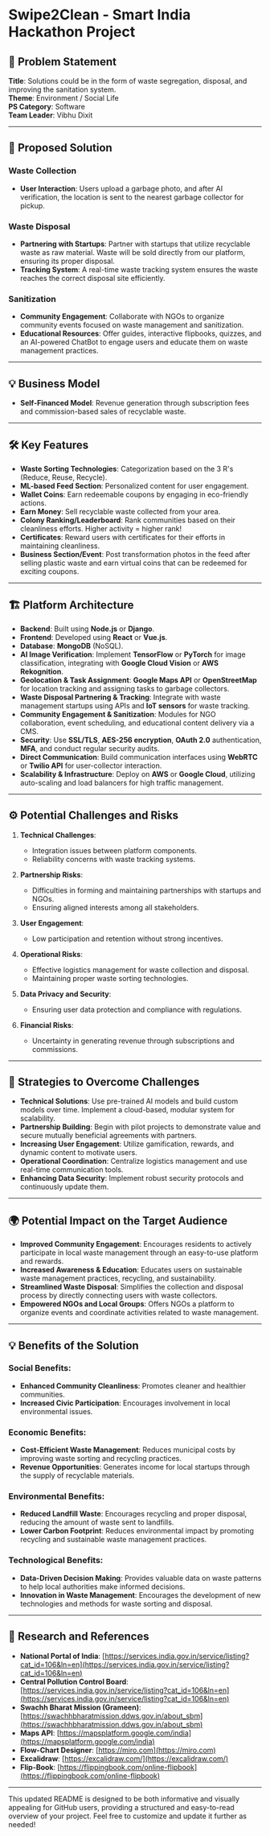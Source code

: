 # Swipe2Clean - Smart India Hackathon Project

## 🚀 Problem Statement

**Title**: Solutions could be in the form of waste segregation, disposal, and improving the sanitation system.  
**Theme**: Environment / Social Life  
**PS Category**: Software  
**Team Leader**: Vibhu Dixit  

---

## 🌱 Proposed Solution

### Waste Collection
- **User Interaction**: Users upload a garbage photo, and after AI verification, the location is sent to the nearest garbage collector for pickup.

### Waste Disposal
- **Partnering with Startups**: Partner with startups that utilize recyclable waste as raw material. Waste will be sold directly from our platform, ensuring its proper disposal.
- **Tracking System**: A real-time waste tracking system ensures the waste reaches the correct disposal site efficiently.

### Sanitization
- **Community Engagement**: Collaborate with NGOs to organize community events focused on waste management and sanitization.
- **Educational Resources**: Offer guides, interactive flipbooks, quizzes, and an AI-powered ChatBot to engage users and educate them on waste management practices.

---

## 💡 Business Model
- **Self-Financed Model**: Revenue generation through subscription fees and commission-based sales of recyclable waste.

---

## 🛠️ Key Features

- **Waste Sorting Technologies**: Categorization based on the 3 R's (Reduce, Reuse, Recycle).
- **ML-based Feed Section**: Personalized content for user engagement.
- **Wallet Coins**: Earn redeemable coupons by engaging in eco-friendly actions.
- **Earn Money**: Sell recyclable waste collected from your area.
- **Colony Ranking/Leaderboard**: Rank communities based on their cleanliness efforts. Higher activity = higher rank!
- **Certificates**: Reward users with certificates for their efforts in maintaining cleanliness.
- **Business Section/Event**: Post transformation photos in the feed after selling plastic waste and earn virtual coins that can be redeemed for exciting coupons.

---

## 🏗️ Platform Architecture

- **Backend**: Built using **Node.js** or **Django**.
- **Frontend**: Developed using **React** or **Vue.js**.
- **Database**: **MongoDB** (NoSQL).
- **AI Image Verification**: Implement **TensorFlow** or **PyTorch** for image classification, integrating with **Google Cloud Vision** or **AWS Rekognition**.
- **Geolocation & Task Assignment**: **Google Maps API** or **OpenStreetMap** for location tracking and assigning tasks to garbage collectors.
- **Waste Disposal Partnering & Tracking**: Integrate with waste management startups using APIs and **IoT sensors** for waste tracking.
- **Community Engagement & Sanitization**: Modules for NGO collaboration, event scheduling, and educational content delivery via a CMS.
- **Security**: Use **SSL/TLS**, **AES-256 encryption**, **OAuth 2.0** authentication, **MFA**, and conduct regular security audits.
- **Direct Communication**: Build communication interfaces using **WebRTC** or **Twilio API** for user-collector interaction.
- **Scalability & Infrastructure**: Deploy on **AWS** or **Google Cloud**, utilizing auto-scaling and load balancers for high traffic management.

---

## ⚙️ Potential Challenges and Risks

1. **Technical Challenges**:
   - Integration issues between platform components.
   - Reliability concerns with waste tracking systems.
   
2. **Partnership Risks**:
   - Difficulties in forming and maintaining partnerships with startups and NGOs.
   - Ensuring aligned interests among all stakeholders.

3. **User Engagement**:
   - Low participation and retention without strong incentives.

4. **Operational Risks**:
   - Effective logistics management for waste collection and disposal.
   - Maintaining proper waste sorting technologies.

5. **Data Privacy and Security**:
   - Ensuring user data protection and compliance with regulations.

6. **Financial Risks**:
   - Uncertainty in generating revenue through subscriptions and commissions.

---

## 🧠 Strategies to Overcome Challenges

- **Technical Solutions**: Use pre-trained AI models and build custom models over time. Implement a cloud-based, modular system for scalability.
- **Partnership Building**: Begin with pilot projects to demonstrate value and secure mutually beneficial agreements with partners.
- **Increasing User Engagement**: Utilize gamification, rewards, and dynamic content to motivate users.
- **Operational Coordination**: Centralize logistics management and use real-time communication tools.
- **Enhancing Data Security**: Implement robust security protocols and continuously update them.

---

## 🌍 Potential Impact on the Target Audience

- **Improved Community Engagement**: Encourages residents to actively participate in local waste management through an easy-to-use platform and rewards.
- **Increased Awareness & Education**: Educates users on sustainable waste management practices, recycling, and sustainability.
- **Streamlined Waste Disposal**: Simplifies the collection and disposal process by directly connecting users with waste collectors.
- **Empowered NGOs and Local Groups**: Offers NGOs a platform to organize events and coordinate activities related to waste management.

---

## 💡 Benefits of the Solution

### Social Benefits:
- **Enhanced Community Cleanliness**: Promotes cleaner and healthier communities.
- **Increased Civic Participation**: Encourages involvement in local environmental issues.

### Economic Benefits:
- **Cost-Efficient Waste Management**: Reduces municipal costs by improving waste sorting and recycling practices.
- **Revenue Opportunities**: Generates income for local startups through the supply of recyclable materials.

### Environmental Benefits:
- **Reduced Landfill Waste**: Encourages recycling and proper disposal, reducing the amount of waste sent to landfills.
- **Lower Carbon Footprint**: Reduces environmental impact by promoting recycling and sustainable waste management practices.

### Technological Benefits:
- **Data-Driven Decision Making**: Provides valuable data on waste patterns to help local authorities make informed decisions.
- **Innovation in Waste Management**: Encourages the development of new technologies and methods for waste sorting and disposal.

---

## 🔗 Research and References

- **National Portal of India**: [https://services.india.gov.in/service/listing?cat_id=106&ln=en](https://services.india.gov.in/service/listing?cat_id=106&ln=en)
- **Central Pollution Control Board**: [https://services.india.gov.in/service/listing?cat_id=106&ln=en](https://services.india.gov.in/service/listing?cat_id=106&ln=en)
- **Swachh Bharat Mission (Grameen)**: [https://swachhbharatmission.ddws.gov.in/about_sbm](https://swachhbharatmission.ddws.gov.in/about_sbm)
- **Maps API**: [https://mapsplatform.google.com/india](https://mapsplatform.google.com/india)
- **Flow-Chart Designer**: [https://miro.com](https://miro.com)
- **Excalidraw**: [https://excalidraw.com/](https://excalidraw.com/)
- **Flip-Book**: [https://flippingbook.com/online-flipbook](https://flippingbook.com/online-flipbook)

---

This updated README is designed to be both informative and visually appealing for GitHub users, providing a structured and easy-to-read overview of your project. Feel free to customize and update it further as needed!
